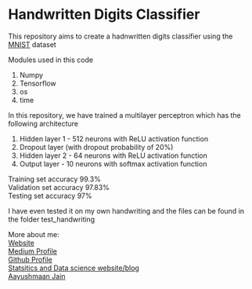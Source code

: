 # Handwritten Digits Classifier 

This repository aims to create a hadnwritten digits classifier using the <a href="http://yann.lecun.com/exdb/mnist/">MNIST</a> dataset

Modules used in this code<br> 
1. Numpy 
2. Tensorflow 
3. os
3. time 

In this repository, we have trained a multilayer perceptron which has the following architecture<br>
1. Hidden layer 1 - 512 neurons with ReLU activation function 
2. Dropout layer (with dropout probability of 20%) 
3. Hidden layer 2 - 64 neurons with ReLU activation function 
4. Output layer - 10 neurons with softmax activation function 

Training set accuracy 99.3% <br>
Validation set accuracy 97.83%<br>
Testing set accuracy 97% <br>

I have even tested it on my own handwriting and the files can be found in the folder test_handwriting

More about me:<br>
[Website](https://aayush1036.github.io/profile_website/)<br>
[Medium Profile](https://aayushmaan1306.medium.com/)<br>
[Github Profile](https://github.com/aayush1036)<br>
[Statsitics and Data science website/blog](https://aayush1036.github.io/statistics/)<br>
[Aayushmaan Jain](mailto:jain_aayushmaan2001@hotmail.com)